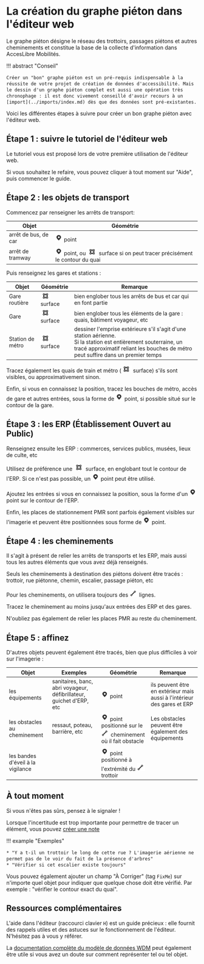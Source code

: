 # La création du graphe piéton dans l'éditeur web

Le graphe piéton désigne le réseau des trottoirs, passages piétons et autres cheminements et constitue la base de la collecte d'information dans AccesLibre Mobilités.

!!! abstract "Conseil"

    Créer un "bon" graphe piéton est un pré-requis indispensable à la réussite de votre projet de création de données d'accessibilité. Mais le dessin d'un graphe piéton complet est aussi une opération très chronophage : il est donc vivement conseillé d'avoir recours à un [import](../imports/index.md) dès que des données sont pré-existantes.

Voici les différentes étapes à suivre pour créer un bon graphe piéton avec l'éditeur web.

## Étape 1 : suivre le tutoriel de l'éditeur web

Le tutoriel vous est proposé lors de votre première utilisation de l'éditeur web.

Si vous souhaitez le refaire, vous pouvez cliquer à tout moment sur "Aide", puis commencer le guide.

## Étape 2 : les objets de transport

Commencez par renseigner les arrêts de transport:

| Objet                | Géométrie                                                                              |
| -------------------- | -------------------------------------------------------------------------------------- |
| arrêt de bus, de car | ![point] point                                                                         |
| arrêt de tramway     | ![point] point, ou ![surface] surface si on peut tracer précisément le contour du quai |

Puis renseignez les gares et stations :

| Objet         | Géométrie          | Remarque                                                                   |
| ------------- | ------------------ | -------------------------------------------------------------------------- |
| Gare routière | ![surface] surface | bien englober tous les arrêts de bus et car qui en font partie             |
| Gare          | ![surface] surface | bien englober tous les éléments de la gare : quais, bâtiment voyageur, etc |
| Station de métro |  ![surface] surface | dessiner l'emprise extérieure s'il s'agit d'une station aérienne. <br>Si la station est entièrement souterraine, un tracé approximatif reliant les bouches de métro peut suffire dans un premier temps |

Tracez également les quais de train et métro (![surface] surface) s'ils sont visibles, ou approximativement sinon.

Enfin, si vous en connaissez la position, tracez les bouches de métro, accès de gare et autres entrées, sous la forme de ![point] point, si possible situé sur le contour de la gare.

## Étape 3 : les ERP (Établissement Ouvert au Public)

Renseignez ensuite les ERP : commerces, services publics, musées, lieux de culte, etc

Utilisez de préférence une ![surface] surface, en englobant tout le contour de l'ERP. Si ce n'est pas possible, un ![point] point peut être utilisé.

Ajoutez les entrées si vous en connaissez la position, sous la forme d'un ![point] point sur le contour de l'ERP.

Enfin, les places de stationnement PMR sont parfois également visibles sur l'imagerie et peuvent être positionnées sous forme de ![point] point.

## Étape 4 : les cheminements

Il s'agit à présent de relier les arrêts de transports et les ERP, mais aussi tous les autres éléments que vous avez déjà renseignés.

Seuls les cheminements à destination des piétons doivent être tracés : trottoir, rue piétonne, chemin, escalier, passage piéton, etc

Pour les cheminements, on utilisera toujours des ![ligne] lignes.

Tracez le cheminement au moins jusqu'aux entrées des ERP et des gares.

N'oubliez pas également de relier les places PMR au reste du cheminement.

## Étape 5 : affinez

D'autres objets peuvent également être tracés, bien que plus difficiles à voir sur l'imagerie :

| Objet         | Exemples           | Géométrie          | Remarque                                                                   |
| ------------- | ------------------ | ------------------ | -------------------------------------------------------------------------- |
| les équipements | sanitaires, banc, abri voyageur, défibrillateur, guichet d'ERP, etc | ![point] point | ils peuvent être en extérieur mais aussi à l'intérieur des gares et ERP |
| les obstacles au cheminement | ressaut, poteau, barrière, etc | ![point] point positionné sur le ![ligne] cheminement où il fait obstacle | Les obstacles peuvent être également des équipements |
| les bandes d'éveil à la vigilance | | ![point] point positionné à l'extrémité du ![ligne] trottoir | |

## À tout moment

Si vous n'êtes pas sûrs, pensez à le signaler !

Lorsque l'incertitude est trop importante pour permettre de tracer un élément, vous pouvez [créer une note](astuces.md/#travailler-avec-les-notes)

!!! example "Exemples"

    * "Y a t-il un trottoir le long de cette rue ? L'imagerie aérienne ne permet pas de le voir du fait de la présence d'arbres"
    * "Vérifier si cet escalier existe toujours"

Vous pouvez également ajouter un champ "À Corriger" (tag `FixMe`) sur n'importe quel objet pour indiquer que quelque chose doit être vérifié. Par exemple : "vérifier le contour exact du quai".

## Ressources complémentaires

L'aide dans l'éditeur (raccourci clavier `H`) est un guide précieux : elle fournit des rappels utiles et des astuces sur le fonctionnement de l'éditeur. N'hésitez pas à vous y référer.

La [documentation complète du modèle de données WDM](https://gitlab.com/yukaimaps/yukaidi-tagging-schema/-/blob/main/doc/Walk_data_model.md) peut également être utile si vous avez un doute sur comment représenter tel ou tel objet.

[point]: ../../img/picto-point.png
[ligne]: ../../img/picto-ligne.png
[surface]: ../../img/picto-surface.png
